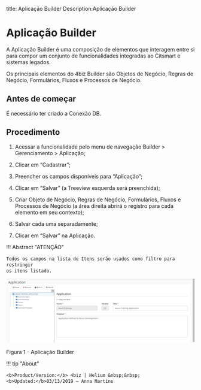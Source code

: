 title: Aplicação Builder
Description:Aplicação Builder
# Aplicação Builder



A Aplicação Builder é uma composição de elementos que interagem entre si para
compor um conjunto de funcionalidades integradas ao Citsmart e sistemas legados.

Os principais elementos do 4biz Builder são Objetos de Negócio, Regras de
Negócio, Formulários, Fluxos e Processos de Negócio.

Antes de começar
--------------

É necessário ter criado a Conexão DB.

Procedimento
-----------

1.  Acessar a funcionalidade pelo menu de navegação Builder \> Gerenciamento \> Aplicação;

2.  Clicar em “Cadastrar”;

3.  Preencher os campos disponíveis para “Aplicação”;

4.  Clicar em “Salvar” (a Treeview esquerda será preenchida);

5.  Criar Objeto de Negócio, Regras de Negócio, Formulários, Fluxos e Processos
    de Negócio (a área direita abrirá o registro para cada elemento em seu
    contexto);

6.  Salvar cada uma separadamente;

7.  Clicar em “Salvar” na Aplicação.


!!! Abstract "ATENÇÃO"

    Todos os campos na lista de Itens serão usados como filtro para restringir
    os itens listado.
    
   
![APP NEURO](images/builder-4.png)

Figura 1 - Aplicação Builder

!!! tip "About"

    <b>Product/Version:</b> 4biz | Helium &nbsp;&nbsp;
    <b>Updated:</b>03/13/2019 – Anna Martins

